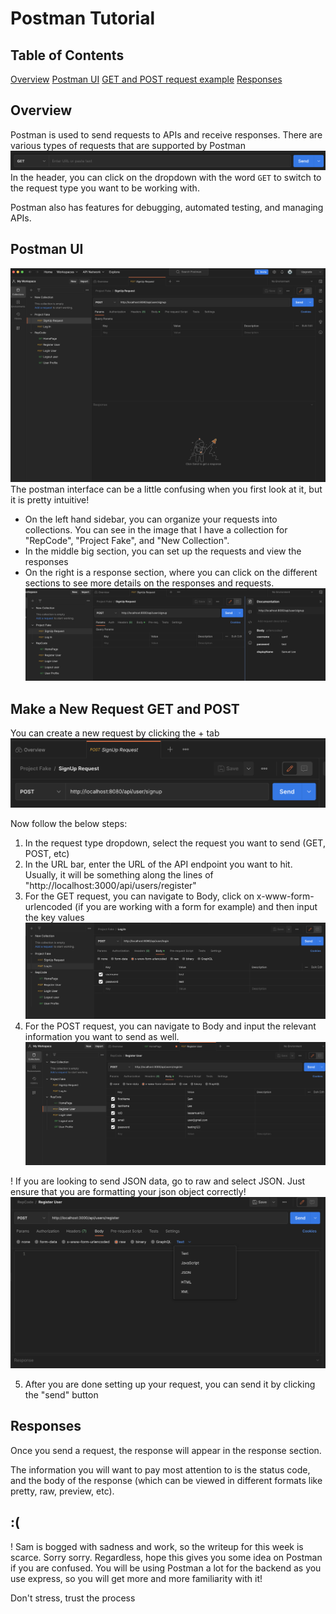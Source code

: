 # Postman Tutorial

## Table of Contents
[Overview](#overview)
[Postman UI](#postman-ui)
[GET and POST request example](#make-a-new-request-get-and-post)
[Responses](#responses)


## Overview
Postman is used to send requests to APIs and receive responses. 
There are various types of requests that are supported by Postman  
![Postman Header](/week-3-review/assets/pm-header.png)
In the header, you can click on the dropdown with the word `GET` to switch to the request type you want to be working with. 

Postman also has features for debugging, automated testing, and managing APIs.

## Postman UI
![Postman UI](/week-3-review/assets/pm-UI.png)
The postman interface can be a little confusing when you first look at it, but it is pretty intuitive!

- On the left hand sidebar, you can organize your requests into collections. You can see in the image that I have a collection for "RepCode", "Project Fake", and "New Collection".
- In the middle big section, you can set up the requests and view the responses
- On the right is a response section, where you can click on the different sections to see more details on the responses and requests.
![Postman Right](/week-3-review/assets/pm-right-panel.png)

## Make a New Request GET and POST
You can create a new request by clicking the + tab
![New Test](/week-3-review/assets/plus.png)

Now follow the below steps:
1. In the request type dropdown, select the request you want to send (GET, POST, etc)
2. In the URL bar, enter the URL of the API endpoint you want to hit. Usually, it will be something along the lines of "http://localhost:3000/api/users/register"
3. For the GET request, you can navigate to Body, click on x-www-form-urlencoded (if you are working with a form for example) and then input the key values
![User Login Example](/week-3-review/assets/login.png)
4. For the POST request, you can navigate to Body and input the relevant information you want to send as well. 
![User Register](/week-3-review/assets/register.png)

! If you are looking to send JSON data, go to raw and select JSON. Just ensure that you are formatting your json object correctly!
![JSON](/week-3-review/assets/json.png)

5. After you are done setting up your request, you can send it by clicking the "send" button

## Responses
Once you send a request, the response will appear in the response section.

The information you will want to pay most attention to is the status code, and the body of the response (which can be viewed in different formats like pretty, raw, preview, etc).



## :(
! Sam is bogged with sadness and work, so the writeup for this week is scarce. Sorry sorry. Regardless, hope this gives you some idea on Postman if you are confused. You will be using Postman a lot for the backend as you use express, so you will get more and more familiarity with it!

Don't stress, trust the process